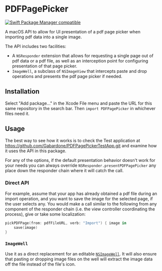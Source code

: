 # PDFPagePicker
[![Swift Package Manager compatible](https://img.shields.io/badge/SPM-compatible-4BC51D.svg?style=flat)](https://github.com/apple/swift-package-manager)

A macOS API to allow for UI presentation of a pdf page picker when importing pdf data into a single image.

The API includes two facilities:

- A `NSResponder` extension that allows for requesting a single page out of pdf data or a pdf file, as well as an
interception point for configuring presentation of that page picker.
- `ImageWell`, a subclass of `NSImageView` that intercepts paste and drop operations and presents the pdf page picker
if needed.

## Installation

Select "Add package…" in the Xcode File menu and paste the URL for this same repository in the search bar. Then `import
PDFPagePicker` in whichever files need it. 

## Usage

The best way to see how it works is to check the Test application at
https://github.com/Gabardone/PDFPagePickerTestApp.git and examine how it uses the API in this package.

For any of the options, if the default presentation behavior doesn't work for your needs you can always override
`NSResponder.presentPDFPagePicker` any place down the responder chain where it will catch the call.

### Direct API

For example, assume that your app has already obtained a pdf file during an import operation, and you want to save the
image for the selected page, if the user selects any. You would make a call similar to the following from any component
of the responder chain (i.e. the view controller coordinating the process), give or take some localization:

```swift
pickPDFPage(from: pdfFileURL, verb: "Import") { image in
    save(image)
}
```

### `ImageWell`

Use it as a direct replacement for an editable
[`NSImageWell`](https://developer.apple.com/documentation/appkit/nsimageview). It will also ensure that pasting or
dropping image files on the well will extract the image data off the file instead of the file's icon.
